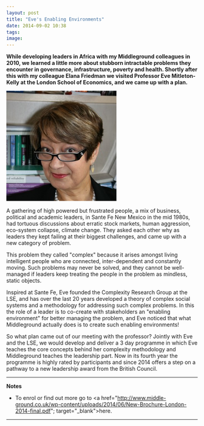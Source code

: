 ```yaml
---
layout: post
title: "Eve's Enabling Environments"
date: 2014-09-02 10:38
tags: 
image:
---
```


**While developing leaders in Africa with my Middleground colleagues in 2010, we learned a little more about stubborn intractable problems they encounter in governance, infrastructure, poverty and health. Shortly after this with my colleague Elana Friedman we visited Professor Eve Mitleton-Kelly at the London School of Economics, and we came up with a plan.**

![](/libb/images/eve.jpg)

A gathering of high powered but frustrated people, a mix of business, political and academic leaders, in Sante Fe New Mexico in the mid 1980s, had tortuous discussions about erratic stock markets, human aggression, eco-system collapse, climate change. They asked each other why as leaders they kept failing at their biggest challenges, and came up with a new category of problem. 

This problem they called "complex" because it arises amongst living intelligent people who are connected, inter-dependent and constantly moving. Such problems may never be solved, and they cannot be well-managed if leaders keep treating the people in the problem as mindless, static objects.   

Inspired at Sante Fe, Eve founded the Complexity Research Group at the LSE, and has over the last 20 years developed a theory of complex social systems and a methodology for addressing such complex problems. In this the role of a leader is to co-create with stakeholders an "enabling environment" for better managing the problem, and Eve noticed that what Middleground actually does is to create such enabling environments!

So what plan came out of our meeting with the professor? Jointly with Eve and the LSE, we would develop and deliver a 3 day programme in which Eve teaches the core concepts behind her complexity methodology and Middleground teaches the leadership part. Now in its fourth year the programme is highly rated by participants and since 2014 offers a step on a pathway to a new leadership award from the British Council. 

__________________
<b>Notes</b>  
* To enrol or find out more go to <a href="http://www.middle-ground.co.uk/wp-content/uploads/2014/06/New-Brochure-London-2014-final.pdf"; target="_blank">here</a>.  

__________________